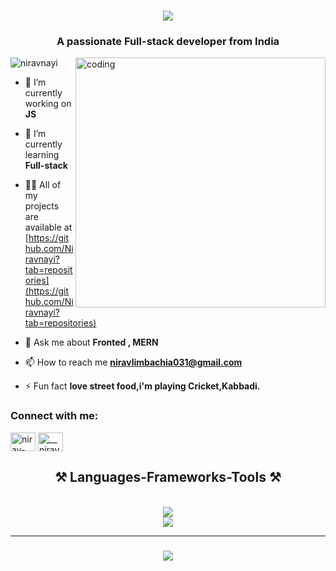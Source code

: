 <h1 align="center">
    <img src="https://readme-typing-svg.herokuapp.com/?font=Righteous&size=35&center=true&vCenter=true&width=500&height=70&duration=4000&lines=Hi+There!+👋;+I'm+Nirav+Nayi!;" />
</h1>
<h3 align="center">A passionate Full-stack developer from India</h3>

<img align="right" alt="coding" width="400" src="https://media2.giphy.com/media/zhYSVCirREeIZtONCI/giphy.gif">


<p align="left"> <img src="https://komarev.com/ghpvc/?username=niravnayi&label=Profile%20views&color=0e75b6&style=flat" alt="niravnayi" /> </p>

- 🔭 I’m currently working on **JS**

- 🌱 I’m currently learning **Full-stack**

- 👨‍💻 All of my projects are available at [https://github.com/Niravnayi?tab=repositories](https://github.com/Niravnayi?tab=repositories)

- 💬 Ask me about **Fronted , MERN**

- 📫 How to reach me **niravlimbachia031@gmail.com**

- ⚡ Fun fact **love street food,i'm playing Cricket,Kabbadi.**

<h3 align="left">Connect with me:</h3>
<p align="left">
<a href="https://linkedin.com/in/nirav-nayi-6b93572a2" target="blank"><img align="center" src="https://raw.githubusercontent.com/rahuldkjain/github-profile-readme-generator/master/src/images/icons/Social/linked-in-alt.svg" alt="nirav-nayi-6b93572a2" height="30" width="40" /></a>
<a href="https://instagram.com/__nirav27.__" target="blank"><img align="center" src="https://raw.githubusercontent.com/rahuldkjain/github-profile-readme-generator/master/src/images/icons/Social/instagram.svg" alt="__nirav27.__" height="30" width="40" /></a>
</p>

<h2 align="center">⚒️ Languages-Frameworks-Tools ⚒️</h2>
<br/>
<div align="center">
    <img src="https://skillicons.dev/icons?i=mongodb,nodejs,github,javascript,tailwind" /><br>
    <img src="https://skillicons.dev/icons?i=react,bootstrap,html,css,vscode,nextjs" />
</div>


<hr/>
<h3 align="center">
    <img src="https://readme-typing-svg.herokuapp.com/?font=Righteous&size=25&center=true&vCenter=true&width=500&height=70&duration=4000&lines=Thanks+for+visiting!+✌️;+Shoot+me+a+message+on+Linkedin!;I'm+Unfazed:)">
</h3>
